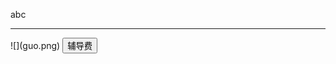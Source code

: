 <script type="text/javascript">function ag(){alert(123)}</script>
abc
<hr>
![](guo.png)
<input type="button" value="辅导费" onclick="ag()">